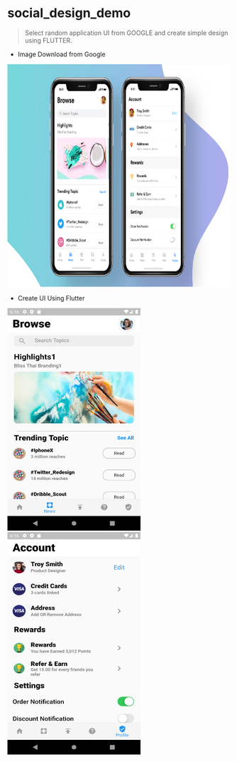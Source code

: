 # social_design_demo

> Select random application UI from GOOGLE and create simple design using FLUTTER.

* Image Download from Google 
<img src="/assets/images/3.png" width="900" height="500"> 


* Create UI Using Flutter

<img src="/assets/images/1.png" width="300" height="500">           <img src="/assets/images/2.png" width="300" height="500">
 
